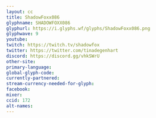 ```yaml
---
layout: cc
title: ShadowFoxx086
glyphname: SHADOWFOXX086
glyphurl: https://i.glyphs.wf/glyphs/ShadowFoxx086.png
glyphwave: 9
youtube: 
twitch: https://twitch.tv/shadowfox
twitter: https://twitter.com/tinadegenhart
discord: https://discord.gg/vhkSWrU
other-site: 
primary-language: 
global-glyph-code: 
currently-partnered: 
stream-currency-needed-for-glyph: 
facebook: 
mixer: 
ccid: 172
alt-names: 
---
```


